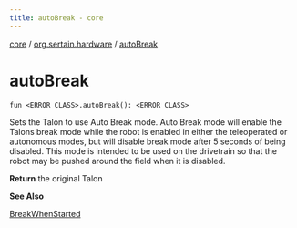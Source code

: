```yaml
---
title: autoBreak - core
---
```


[core](../index.md) / [org.sertain.hardware](index.md) / [autoBreak](.)

# autoBreak

`fun <ERROR CLASS>.autoBreak(): <ERROR CLASS>`

Sets the Talon to use Auto Break mode. Auto Break mode will enable the Talons break mode while
the robot is enabled in either the teleoperated or autonomous modes, but will disable break
mode after 5 seconds of being disabled. This mode is intended to be used on the drivetrain so
that the robot may be pushed around the field when it is disabled.

**Return**
the original Talon

**See Also**

[BreakWhenStarted](-break-when-started/index.md)

